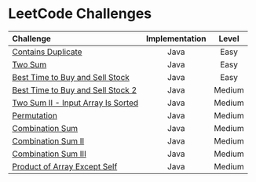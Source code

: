 # LeetCode Challenges

| Challenge                                                                                                                              | Implementation |  Level  |
|:---------------------------------------------------------------------------------------------------------------------------------------|:--------------:|:-------:|
| [Contains Duplicate](https://github.com/Murillo/Leetcode-Challenges/blob/main/algorithms/ContainsDuplicate.md)                         |      Java      |  Easy   |
| [Two Sum](https://github.com/Murillo/Leetcode-Challenges/blob/main/algorithms/TwoSum.md)                                               |      Java      |  Easy   |
| [Best Time to Buy and Sell Stock](https://github.com/Murillo/Leetcode-Challenges/blob/main/algorithms/BestTimeToBuyAndSellStock.md)    |      Java      |  Easy   |
| [Best Time to Buy and Sell Stock 2](https://github.com/Murillo/Leetcode-Challenges/blob/main/algorithms/BestTimeToBuyAndSellStock2.md) |      Java      | Medium  |
| [Two Sum II - Input Array Is Sorted](https://github.com/Murillo/Leetcode-Challenges/blob/main/algorithms/TwoSum2.md)                   |      Java      | Medium  |
| [Permutation](https://github.com/Murillo/Leetcode-Challenges/blob/main/algorithms/Permutation.md)                                      |      Java      | Medium  | 
| [Combination Sum](https://github.com/Murillo/Leetcode-Challenges/blob/main/algorithms/CombinationSum.md)                               |      Java      | Medium  |
| [Combination Sum II](https://github.com/Murillo/Leetcode-Challenges/blob/main/algorithms/CombinationSum2.md)                           |      Java      | Medium  |
| [Combination Sum III](https://github.com/Murillo/Leetcode-Challenges/blob/main/algorithms/CombinationSum3.md)                          |      Java      | Medium  |
| [Product of Array Except Self](https://github.com/Murillo/Leetcode-Challenges/blob/main/algorithms/ProductOfArrayExceptSelf.md)        |      Java      | Medium  |
